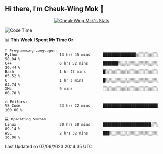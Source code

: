 ## Hi there, I'm Cheuk-Wing Mok 👋

<!--
**mozro0327/mozro0327** is a ✨ _special_ ✨ repository because its `README.md` (this file) appears on your GitHub profile.

Here are some ideas to get you started:

- 🔭 I’m currently working on ...
- 🌱 I’m currently learning ...
- 👯 I’m looking to collaborate on ...
- 🤔 I’m looking for help with ...
- 💬 Ask me about ...
- 📫 How to reach me: ...
- 😄 Pronouns: ...
- ⚡ Fun fact: ...
-->

<p align="center">
  <a href="https://github.com/mozro0327" class="rich-diff-level-one">
    <img src="https://github-readme-stats.vercel.app/api?username=mozro0327&title_color=333&text_color=777" alt="Cheuk-Wing Mok's Stats" >
    <!-- &hide=issues
    <img src="https://github-readme-stats.vercel.app/api?username=mozro0327&hide=issues&title_color=333&text_color=777" alt="Cheuk-Wing Mok's Stats" >
    -->
  </a>
</p>

<!--START_SECTION:waka-->
![Code Time](http://img.shields.io/badge/Code%20Time-1%2C951%20hrs%2035%20mins-blue)

📊 **This Week I Spent My Time On** 

```text
💬 Programming Languages: 
Python                   13 hrs 45 mins      ███████████████░░░░░░░░░░   58.84 % 
C++                      6 hrs 52 mins       ███████░░░░░░░░░░░░░░░░░░   29.44 % 
Bash                     1 hr 17 mins        █░░░░░░░░░░░░░░░░░░░░░░░░   05.52 % 
C                        1 hr 6 mins         █░░░░░░░░░░░░░░░░░░░░░░░░   04.74 % 
XML                      9 mins              ░░░░░░░░░░░░░░░░░░░░░░░░░   00.70 % 

🔥 Editors: 
VS Code                  23 hrs 22 mins      █████████████████████████   100.00 % 

💻 Operating System: 
Linux                    20 hrs 50 mins      ██████████████████████░░░   89.14 % 
WSL                      2 hrs 32 mins       ███░░░░░░░░░░░░░░░░░░░░░░   10.86 % 
```


 Last Updated on 07/09/2023 20:14:35 UTC
<!--END_SECTION:waka-->

